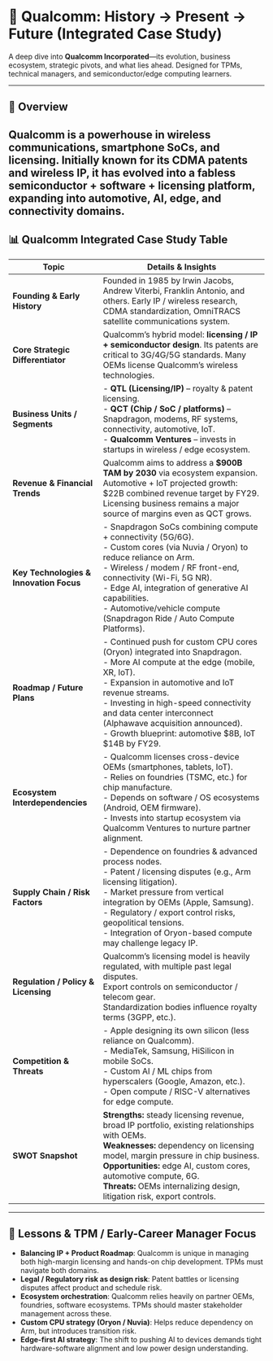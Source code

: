 # 📡 Qualcomm: History → Present → Future (Integrated Case Study)

A deep dive into **Qualcomm Incorporated**—its evolution, business ecosystem, strategic pivots, and what lies ahead. Designed for TPMs, technical managers, and semiconductor/edge computing learners.

---

## 📖 Overview  
Qualcomm is a powerhouse in wireless communications, smartphone SoCs, and licensing. Initially known for its CDMA patents and wireless IP, it has evolved into a **fabless semiconductor + software + licensing platform**, expanding into automotive, AI, edge, and connectivity domains.
---

## 📊 Qualcomm Integrated Case Study Table

| **Topic** | **Details & Insights** |
|-----------|-------------------------|
| **Founding & Early History** | Founded in 1985 by Irwin Jacobs, Andrew Viterbi, Franklin Antonio, and others. Early IP / wireless research, CDMA standardization, OmniTRACS satellite communications system. |
| **Core Strategic Differentiator** | Qualcomm’s hybrid model: **licensing / IP + semiconductor design**. Its patents are critical to 3G/4G/5G standards. Many OEMs license Qualcomm’s wireless technologies. |
| **Business Units / Segments** | - **QTL (Licensing/IP)** – royalty & patent licensing.<br> - **QCT (Chip / SoC / platforms)** – Snapdragon, modems, RF systems, connectivity, automotive, IoT.<br> - **Qualcomm Ventures** – invests in startups in wireless / edge ecosystem. |
| **Revenue & Financial Trends** | Qualcomm aims to address a **$900B TAM by 2030** via ecosystem expansion. Automotive + IoT projected growth: $22B combined revenue target by FY29. Licensing business remains a major source of margins even as QCT grows. |
| **Key Technologies & Innovation Focus** | - Snapdragon SoCs combining compute + connectivity (5G/6G). <br> - Custom cores (via Nuvia / Oryon) to reduce reliance on Arm. <br> - Wireless / modem / RF front-end, connectivity (Wi-Fi, 5G NR). <br> - Edge AI, integration of generative AI capabilities. <br> - Automotive/vehicle compute (Snapdragon Ride / Auto Compute Platforms). |
| **Roadmap / Future Plans** | - Continued push for custom CPU cores (Oryon) integrated into Snapdragon. <br> - More AI compute at the edge (mobile, XR, IoT). <br> - Expansion in automotive and IoT revenue streams. <br> - Investing in high-speed connectivity and data center interconnect (Alphawave acquisition announced). <br> - Growth blueprint: automotive $8B, IoT $14B by FY29. |
| **Ecosystem Interdependencies** | - Qualcomm licenses cross-device OEMs (smartphones, tablets, IoT). <br> - Relies on foundries (TSMC, etc.) for chip manufacture. <br> - Depends on software / OS ecosystems (Android, OEM firmware). <br> - Invests into startup ecosystem via Qualcomm Ventures to nurture partner alignment. |
| **Supply Chain / Risk Factors** | - Dependence on foundries & advanced process nodes. <br> - Patent / licensing disputes (e.g., Arm licensing litigation). <br> - Market pressure from vertical integration by OEMs (Apple, Samsung). <br> - Regulatory / export control risks, geopolitical tensions. <br> - Integration of Oryon-based compute may challenge legacy IP. |
| **Regulation / Policy & Licensing** | Qualcomm’s licensing model is heavily regulated, with multiple past legal disputes. <br> Export controls on semiconductor / telecom gear. <br> Standardization bodies influence royalty terms (3GPP, etc.). |
| **Competition & Threats** | - Apple designing its own silicon (less reliance on Qualcomm). <br> - MediaTek, Samsung, HiSilicon in mobile SoCs. <br> - Custom AI / ML chips from hyperscalers (Google, Amazon, etc.). <br> - Open compute / RISC-V alternatives for edge compute. |
| **SWOT Snapshot** | **Strengths:** steady licensing revenue, broad IP portfolio, existing relationships with OEMs. <br> **Weaknesses:** dependency on licensing model, margin pressure in chip business. <br> **Opportunities:** edge AI, custom cores, automotive compute, 6G. <br> **Threats:** OEMs internalizing design, litigation risk, export controls. |

---

## 🎯 Lessons & TPM / Early-Career Manager Focus

- **Balancing IP + Product Roadmap**: Qualcomm is unique in managing both high-margin licensing and hands-on chip development. TPMs must navigate both domains.  
- **Legal / Regulatory risk as design risk**: Patent battles or licensing disputes affect product and schedule risk.  
- **Ecosystem orchestration**: Qualcomm relies heavily on partner OEMs, foundries, software ecosystems. TPMs should master stakeholder management across these.  
- **Custom CPU strategy (Oryon / Nuvia)**: Helps reduce dependency on Arm, but introduces transition risk.  
- **Edge-first AI strategy**: The shift to pushing AI to devices demands tight hardware-software alignment and low power design understanding.

